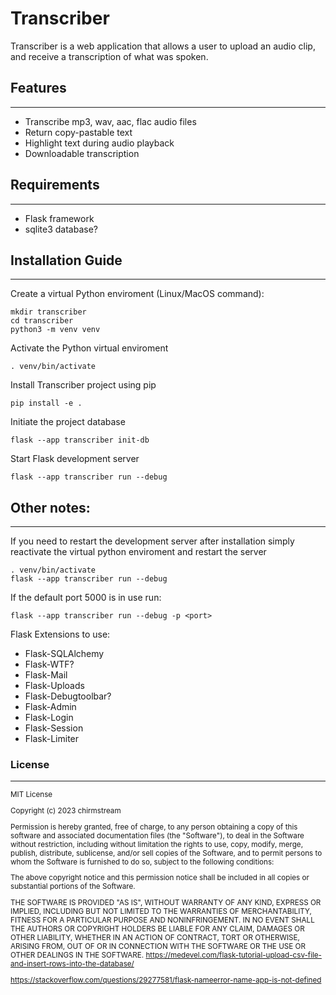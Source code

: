 # Transcriber
Transcriber is a web application that allows a user to upload an audio clip, and receive a transcription of what was spoken.

## Features
---
- Transcribe mp3, wav, aac, flac audio files
- Return copy-pastable text
- Highlight text during audio playback
- Downloadable transcription

## Requirements
---
- Flask framework
- sqlite3 database?

## Installation Guide
---
Create a virtual Python enviroment (Linux/MacOS command):

    mkdir transcriber
    cd transcriber
    python3 -m venv venv

Activate the Python virtual enviroment

    . venv/bin/activate

Install Transcriber project using pip

    pip install -e .

Initiate the project database

    flask --app transcriber init-db

Start Flask development server

    flask --app transcriber run --debug

## Other notes:
---
If you need to restart the development server after installation simply reactivate the virtual python enviroment and restart the server

    . venv/bin/activate
    flask --app transcriber run --debug

If the default port 5000 is in use run:

    flask --app transcriber run --debug -p <port>

Flask Extensions to use:
- Flask-SQLAlchemy
- Flask-WTF?
- Flask-Mail
- Flask-Uploads
- Flask-Debugtoolbar?
- Flask-Admin
- Flask-Login
- Flask-Session
- Flask-Limiter

### License
---
<sup>
MIT License

Copyright (c) 2023 chirmstream

Permission is hereby granted, free of charge, to any person obtaining a copy
of this software and associated documentation files (the "Software"), to deal
in the Software without restriction, including without limitation the rights
to use, copy, modify, merge, publish, distribute, sublicense, and/or sell
copies of the Software, and to permit persons to whom the Software is
furnished to do so, subject to the following conditions:

The above copyright notice and this permission notice shall be included in all
copies or substantial portions of the Software.

THE SOFTWARE IS PROVIDED "AS IS", WITHOUT WARRANTY OF ANY KIND, EXPRESS OR
IMPLIED, INCLUDING BUT NOT LIMITED TO THE WARRANTIES OF MERCHANTABILITY,
FITNESS FOR A PARTICULAR PURPOSE AND NONINFRINGEMENT. IN NO EVENT SHALL THE
AUTHORS OR COPYRIGHT HOLDERS BE LIABLE FOR ANY CLAIM, DAMAGES OR OTHER
LIABILITY, WHETHER IN AN ACTION OF CONTRACT, TORT OR OTHERWISE, ARISING FROM,
OUT OF OR IN CONNECTION WITH THE SOFTWARE OR THE USE OR OTHER DEALINGS IN THE
SOFTWARE.
</sup>
https://medevel.com/flask-tutorial-upload-csv-file-and-insert-rows-into-the-database/

https://stackoverflow.com/questions/29277581/flask-nameerror-name-app-is-not-defined